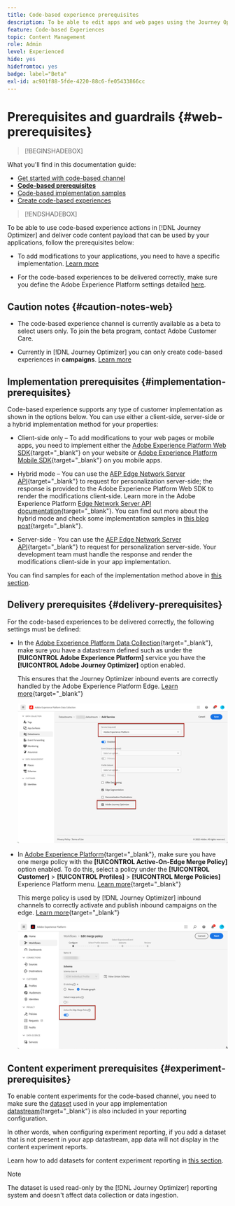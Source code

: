 ```yaml
---
title: Code-based experience prerequisites
description: To be able to edit apps and web pages using the Journey Optimizer code-based feature, follow the prerequisites on this page
feature: Code-based Experiences
topic: Content Management
role: Admin
level: Experienced
hide: yes
hidefromtoc: yes
badge: label="Beta"
exl-id: ac901f88-5fde-4220-88c6-fe05433866cc
---
```

# Prerequisites and guardrails {#web-prerequisites}

>[!BEGINSHADEBOX]

What you'll find in this documentation guide:

* [Get started with code-based channel](get-started-code-based.md)
* **[Code-based prerequisites](code-based-prerequisites.md)**
* [Code-based implementation samples](code-based-implementation-samples.md)
* [Create code-based experiences](create-code-based.md)

>[!ENDSHADEBOX]

To be able to use code-based experience actions in [!DNL Journey Optimizer] and deliver code content payload that can be used by your applications, follow the prerequisites below:

* To add modifications to your applications, you need to have a specific implementation. [Learn more](#implementation-prerequisites)

* For the code-based experiences to be delivered correctly, make sure you define the Adobe Experience Platform settings detailed [here](#delivery-prerequisites).

## Caution notes {#caution-notes-web}

* The code-based experience channel is currently available as a beta to select users only. To join the beta program, contact Adobe Customer Care.

* Currently in [!DNL Journey Optimizer] you can only create code-based experiences in **campaigns**. [Learn more](../campaigns/create-campaign.md#configure)

## Implementation prerequisites {#implementation-prerequisites}

Code-based experience supports any type of customer implementation as shown in the options below. You can use either a client-side, server-side or a hybrid implementation method for your properties:

* Client-side only – To add modifications to your web pages or mobile apps, you need to implement either the [Adobe Experience Platform Web SDK](https://experienceleague.adobe.com/docs/platform-learn/implement-web-sdk/overview.html){target="_blank"} on your website or [Adobe Experience Platform Mobile SDK](https://developer.adobe.com/client-sdks/documentation/){target="_blank"} on you mobile apps.

* Hybrid mode – You can use the [AEP Edge Network Server API](https://experienceleague.adobe.com/docs/experience-platform/edge-network-server-api/data-collection/interactive-data-collection.html){target="_blank"} to request for personalization server-side; the response is provided to the Adobe Experience Platform Web SDK to render the modifications client-side. Learn more in the Adobe Experience Platform [Edge Network Server API documentation](https://experienceleague.adobe.com/docs/experience-platform/edge-network-server-api/overview.html){target="_blank"}. You can find out more about the hybrid mode and check some implementation samples in [this blog post](https://blog.developer.adobe.com/hybrid-personalization-in-the-adobe-experience-platform-web-sdk-6a1bb674bf41){target="_blank"}.

* Server-side - You can use the [AEP Edge Network Server API](https://experienceleague.adobe.com/docs/experience-platform/edge-network-server-api/data-collection/interactive-data-collection.html){target="_blank"} to request for personalization server-side. Your development team must handle the response and render the modifications client-side in your app implementation.

You can find samples for each of the implementation method above in [this section](code-based-implementation-samples.md).

## Delivery prerequisites {#delivery-prerequisites}

For the code-based experiences to be delivered correctly, the following settings must be defined:

* In the [Adobe Experience Platform Data Collection](https://experienceleague.adobe.com/docs/experience-platform/edge/datastreams/overview.html){target="_blank"}, make sure you have a datastream defined such as under the **[!UICONTROL Adobe Experience Platform]** service you have the **[!UICONTROL Adobe Journey Optimizer]** option enabled.

    This ensures that the Journey Optimizer inbound events are correctly handled by the Adobe Experience Platform Edge. [Learn more](https://experienceleague.adobe.com/docs/experience-platform/edge/datastreams/configure.html){target="_blank"}

    ![](../web/assets/web-aep-datastream-ajo.png)

* In [Adobe Experience Platform](https://experienceleague.adobe.com/docs/experience-platform/profile/home.html){target="_blank"}, make sure you have one merge policy with the **[!UICONTROL Active-On-Edge Merge Policy]** option enabled. To do this, select a policy under the **[!UICONTROL Customer]** > **[!UICONTROL Profiles]** > **[!UICONTROL Merge Policies]** Experience Platform menu. [Learn more](https://experienceleague.adobe.com/docs/experience-platform/profile/merge-policies/ui-guide.html#configure){target="_blank"}

    This merge policy is used by [!DNL Journey Optimizer] inbound channels to correctly activate and publish inbound campaigns on the edge. [Learn more](https://experienceleague.adobe.com/docs/experience-platform/profile/merge-policies/ui-guide.html){target="_blank"}

    ![](../web/assets/web-aep-merge-policy.png)

## Content experiment prerequisites {#experiment-prerequisites}

To enable content experiments for the code-based channel, you need to make sure the [dataset](../data/get-started-datasets.md) used in your app implementation [datastream](https://experienceleague.adobe.com/docs/experience-platform/datastreams/overview.html){target="_blank"} is also included in your reporting configuration.

In other words, when configuring experiment reporting, if you add a dataset that is not present in your app datastream, app data will not display in the content experiment reports.

Learn how to add datasets for content experiment reporting in [this section](../campaigns/reporting-configuration.md#add-datasets).

>[!NOTE]
>
>The dataset is used read-only by the [!DNL Journey Optimizer] reporting system and doesn't affect data collection or data ingestion.
